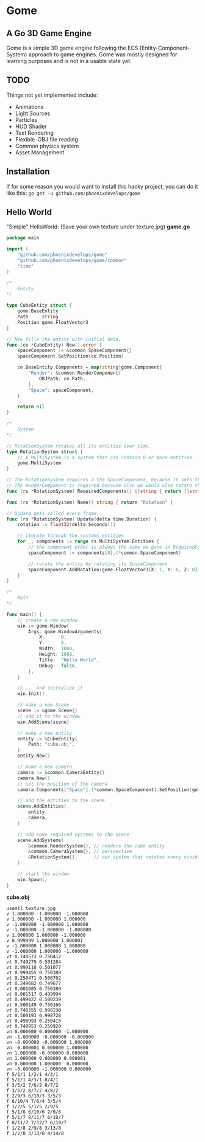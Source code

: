 # Gome
## A Go 3D Game Engine

Gome is a simple 3D game engine following the ECS (Entity-Component-System) approach
to game engines. Gome was mostly designed for learning purposes and is not in a usable state yet.

## TODO
Things not yet implemented include:
 - Animations
 - Light Sources
 - Particles
 - HUD Shader
 - Text Rendering
 - Flexible .OBJ file reading
 - Common physics system
 - Asset Management

## Installation
If for some reason you would want to install this hacky project, you can do it like this:
`go get -u github.com/phoenixdevelops/gome`

## Hello World
"Simple" HelloWorld: (Save your own texture under texture.jpg)
**game.go**
```go
package main

import (
	"github.com/phoenixdevelops/gome"
	"github.com/phoenixdevelops/gome/common"
	"time"
)

/*
	Entity
*/

type CubeEntity struct {
	gome.BaseEntity
	Path     string
	Position gome.FloatVector3
}

// New fills the entity with initial data.
func (ce *CubeEntity) New() error {
	spaceComponent := &common.SpaceComponent{}
	spaceComponent.SetPosition(ce.Position)

	ce.BaseEntity.Components = map[string]gome.Component{
		"Render": &common.RenderComponent{
			OBJPath: ce.Path,
		},
		"Space": spaceComponent,
	}

	return nil
}

/*
	System
*/

// RotationSystem rotates all its entities over time.
type RotationSystem struct {
	// A MultiSystem is a system that can contain 0 or more entities.
	gome.MultiSystem
}

// The RotationSystem requires a the SpaceComponent, because it sets the rotation there.
// The RenderComponent is required because else we would also rotate the camera.
func (rs *RotationSystem) RequiredComponents() []string { return []string{"Space", "Render"} }

func (rs *RotationSystem) Name() string { return "Rotation" }

// Update gets called every frame.
func (rs *RotationSystem) Update(delta time.Duration) {
	rotation := float32(delta.Seconds())

	// iterate through the systems entities
	for _, components := range rs.MultiSystem.Entities {
		// the component order is always the same we gave in RequiredComponents
		spaceComponent := components[0].(*common.SpaceComponent)

		// rotate the entity by rotating its SpaceComponent
		spaceComponent.AddRotation(gome.FloatVector3{X: 1, Y: 0, Z: 0}, rotation)
	}
}

/*
	Main
*/

func main() {
	// create a new window
	win := gome.Window{
		Args: gome.WindowArguments{
			X:      0,
			Y:      0,
			Width:  1080,
			Height: 1080,
			Title:  "Hello World",
			Debug:  false,
		},
	}

	// ... and initialize it
	win.Init()

	// make a new Scene
	scene := &gome.Scene{}
	// add it to the window
	win.AddScene(scene)

	// make a new entity
	entity := &CubeEntity{
		Path: "cube.obj",
	}
	entity.New()

	// make a new camera
	camera := &common.CameraEntity{}
	camera.New()
	// set the position of the camera
	camera.Components["Space"].(*common.SpaceComponent).SetPosition(gome.FloatVector3{4, 3, 3})

	// add the entities to the scene
	scene.AddEntities(
		entity,
		camera,
	)

	// add some required systems to the scene
	scene.AddSystems(
		&common.RenderSystem{}, // renders the cube entity
		&common.CameraSystem{}, // perspective
		&RotationSystem{},      // our system that rotates every visible entity
	)

	// start the window
	win.Spawn()
}
```

**cube.obj**
```
usemtl texture.jpg
v 1.000000 -1.000000 -1.000000
v 1.000000 -1.000000 1.000000
v -1.000000 -1.000000 1.000000
v -1.000000 -1.000000 -1.000000
v 1.000000 1.000000 -1.000000
v 0.999999 1.000000 1.000001
v -1.000000 1.000000 1.000000
v -1.000000 1.000000 -1.000000
vt 0.748573 0.750412
vt 0.749279 0.501284
vt 0.999110 0.501077
vt 0.999455 0.750380
vt 0.250471 0.500702
vt 0.249682 0.749677
vt 0.001085 0.750380
vt 0.001517 0.499994
vt 0.499422 0.500239
vt 0.500149 0.750166
vt 0.748355 0.998230
vt 0.500193 0.998728
vt 0.498993 0.250415
vt 0.748953 0.250920
vn 0.000000 0.000000 -1.000000
vn -1.000000 -0.000000 -0.000000
vn -0.000000 -0.000000 1.000000
vn -0.000001 0.000000 1.000000
vn 1.000000 -0.000000 0.000000
vn 1.000000 0.000000 0.000001
vn 0.000000 1.000000 -0.000000
vn -0.000000 -1.000000 0.000000
f 5/1/1 1/2/1 4/3/1
f 5/1/1 4/3/1 8/4/1
f 3/5/2 7/6/2 8/7/2
f 3/5/2 8/7/2 4/8/2
f 2/9/3 6/10/3 3/5/3
f 6/10/4 7/6/4 3/5/4
f 1/2/5 5/1/5 2/9/5
f 5/1/6 6/10/6 2/9/6
f 5/1/7 8/11/7 6/10/7
f 8/11/7 7/12/7 6/10/7
f 1/2/8 2/9/8 3/13/8
f 1/2/8 3/13/8 4/14/8
```
